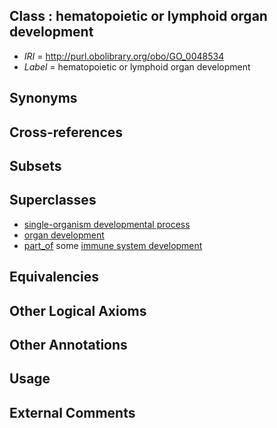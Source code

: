 
## Class : hematopoietic or lymphoid organ development

 * *IRI* = http://purl.obolibrary.org/obo/GO_0048534
 * *Label* = hematopoietic or lymphoid organ development

## Synonyms


## Cross-references


## Subsets


## Superclasses

 * [single-organism developmental process](../../GO/67/GO_0044767.md)
 * [organ development](../../GO/13/GO_0048513.md)
 * [part_of](../../BFO/50/BFO_0000050.md) some [immune system development](../../GO/20/GO_0002520.md)

## Equivalencies


## Other Logical Axioms


## Other Annotations


## Usage


## External Comments

